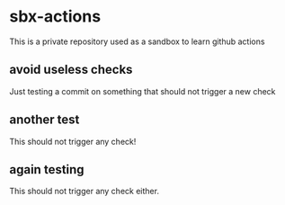 # sbx-actions
This is a private repository used as a sandbox to learn github actions

## avoid useless checks
Just testing a commit on something that should not trigger a new check

## another test
This should not trigger any check!

## again testing
This should not trigger any check either.

